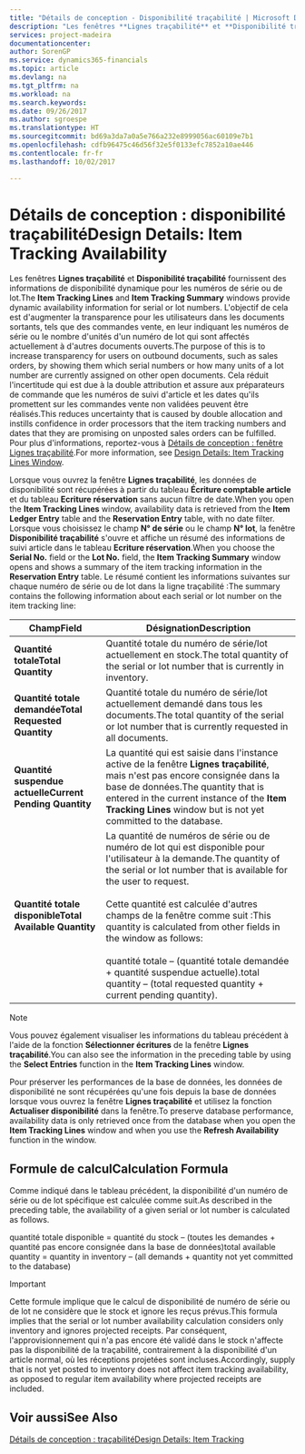 ```yaml
---
title: "Détails de conception - Disponibilité traçabilité | Microsoft Docs"
description: "Les fenêtres **Lignes traçabilité** et **Disponibilité traçabilité** fournissent des informations de disponibilité dynamique pour les numéros de série ou de lot. L'objectif de cela est d'augmenter la transparence pour les utilisateurs dans les documents sortants, tels que des commandes vente, en leur indiquant les numéros de série ou le nombre d'unités d'un numéro de lot qui sont affectés actuellement à d'autres documents ouverts. Cela réduit l'incertitude qui est due à la double attribution et assure aux préparateurs de commande que les numéros de suivi d'article et les dates qu'ils promettent sur les commandes vente non validées peuvent être réalisés."
services: project-madeira
documentationcenter: 
author: SorenGP
ms.service: dynamics365-financials
ms.topic: article
ms.devlang: na
ms.tgt_pltfrm: na
ms.workload: na
ms.search.keywords: 
ms.date: 09/26/2017
ms.author: sgroespe
ms.translationtype: HT
ms.sourcegitcommit: bd69a3da7a0a5e766a232e8999056ac60109e7b1
ms.openlocfilehash: cdfb96475c46d56f32e5f0133efc7852a10ae446
ms.contentlocale: fr-fr
ms.lasthandoff: 10/02/2017

---
```

# <a name="design-details-item-tracking-availability"></a><span data-ttu-id="5b4ee-105">Détails de conception : disponibilité traçabilité</span><span class="sxs-lookup"><span data-stu-id="5b4ee-105">Design Details: Item Tracking Availability</span></span>
<span data-ttu-id="5b4ee-106">Les fenêtres **Lignes traçabilité** et **Disponibilité traçabilité** fournissent des informations de disponibilité dynamique pour les numéros de série ou de lot.</span><span class="sxs-lookup"><span data-stu-id="5b4ee-106">The **Item Tracking Lines** and **Item Tracking Summary** windows provide dynamic availability information for serial or lot numbers.</span></span> <span data-ttu-id="5b4ee-107">L'objectif de cela est d'augmenter la transparence pour les utilisateurs dans les documents sortants, tels que des commandes vente, en leur indiquant les numéros de série ou le nombre d'unités d'un numéro de lot qui sont affectés actuellement à d'autres documents ouverts.</span><span class="sxs-lookup"><span data-stu-id="5b4ee-107">The purpose of this is to increase transparency for users on outbound documents, such as sales orders, by showing them which serial numbers or how many units of a lot number are currently assigned on other open documents.</span></span> <span data-ttu-id="5b4ee-108">Cela réduit l'incertitude qui est due à la double attribution et assure aux préparateurs de commande que les numéros de suivi d'article et les dates qu'ils promettent sur les commandes vente non validées peuvent être réalisés.</span><span class="sxs-lookup"><span data-stu-id="5b4ee-108">This reduces uncertainty that is caused by double allocation and instills confidence in order processors that the item tracking numbers and dates that they are promising on unposted sales orders can be fulfilled.</span></span> <span data-ttu-id="5b4ee-109">Pour plus d'informations, reportez\-vous à [Détails de conception : fenêtre Lignes traçabilité](design-details-item-tracking-lines-window.md).</span><span class="sxs-lookup"><span data-stu-id="5b4ee-109">For more information, see [Design Details: Item Tracking Lines Window](design-details-item-tracking-lines-window.md).</span></span>  

 <span data-ttu-id="5b4ee-110">Lorsque vous ouvrez la fenêtre **Lignes traçabilité**, les données de disponibilité sont récupérées à partir du tableau **Écriture comptable article** et du tableau **Ecriture réservation** sans aucun filtre de date.</span><span class="sxs-lookup"><span data-stu-id="5b4ee-110">When you open the **Item Tracking Lines** window, availability data is retrieved from the **Item Ledger Entry** table and the **Reservation Entry** table, with no date filter.</span></span> <span data-ttu-id="5b4ee-111">Lorsque vous choisissez le champ **N° de série** ou le champ **N° lot**, la fenêtre **Disponibilité traçabilité** s'ouvre et affiche un résumé des informations de suivi article dans le tableau **Ecriture réservation**.</span><span class="sxs-lookup"><span data-stu-id="5b4ee-111">When you choose the **Serial No.** field or the **Lot No.** field, the **Item Tracking Summary** window opens and shows a summary of the item tracking information in the **Reservation Entry** table.</span></span> <span data-ttu-id="5b4ee-112">Le résumé contient les informations suivantes sur chaque numéro de série ou de lot dans la ligne traçabilité :</span><span class="sxs-lookup"><span data-stu-id="5b4ee-112">The summary contains the following information about each serial or lot number on the item tracking line:</span></span>  

|<span data-ttu-id="5b4ee-113">Champ</span><span class="sxs-lookup"><span data-stu-id="5b4ee-113">Field</span></span>|<span data-ttu-id="5b4ee-114">Désignation</span><span class="sxs-lookup"><span data-stu-id="5b4ee-114">Description</span></span>|  
|---------------------------------|---------------------------------------|  
|<span data-ttu-id="5b4ee-115">**Quantité totale**</span><span class="sxs-lookup"><span data-stu-id="5b4ee-115">**Total Quantity**</span></span>|<span data-ttu-id="5b4ee-116">Quantité totale du numéro de série/lot actuellement en stock.</span><span class="sxs-lookup"><span data-stu-id="5b4ee-116">The total quantity of the serial or lot number that is currently in inventory.</span></span>|  
|<span data-ttu-id="5b4ee-117">**Quantité totale demandée**</span><span class="sxs-lookup"><span data-stu-id="5b4ee-117">**Total Requested Quantity**</span></span>|<span data-ttu-id="5b4ee-118">Quantité totale du numéro de série/lot actuellement demandé dans tous les documents.</span><span class="sxs-lookup"><span data-stu-id="5b4ee-118">The total quantity of the serial or lot number that is currently requested in all documents.</span></span>|  
|<span data-ttu-id="5b4ee-119">**Quantité suspendue actuelle**</span><span class="sxs-lookup"><span data-stu-id="5b4ee-119">**Current Pending Quantity**</span></span>|<span data-ttu-id="5b4ee-120">La quantité qui est saisie dans l'instance active de la fenêtre **Lignes traçabilité**, mais n'est pas encore consignée dans la base de données.</span><span class="sxs-lookup"><span data-stu-id="5b4ee-120">The quantity that is entered in the current instance of the **Item Tracking Lines** window but is not yet committed to the database.</span></span>|  
|<span data-ttu-id="5b4ee-121">**Quantité totale disponible**</span><span class="sxs-lookup"><span data-stu-id="5b4ee-121">**Total Available Quantity**</span></span>|<span data-ttu-id="5b4ee-122">La quantité de numéros de série ou de numéro de lot qui est disponible pour l'utilisateur à la demande.</span><span class="sxs-lookup"><span data-stu-id="5b4ee-122">The quantity of the serial or lot number that is available for the user to request.</span></span><br /><br /> <span data-ttu-id="5b4ee-123">Cette quantité est calculée d'autres champs de la fenêtre comme suit :</span><span class="sxs-lookup"><span data-stu-id="5b4ee-123">This quantity is calculated from other fields in the window as follows:</span></span><br /><br /> <span data-ttu-id="5b4ee-124">quantité totale – (quantité totale demandée + quantité suspendue actuelle).</span><span class="sxs-lookup"><span data-stu-id="5b4ee-124">total quantity – (total requested quantity + current pending quantity).</span></span>|  

> [!NOTE]  
>  <span data-ttu-id="5b4ee-125">Vous pouvez également visualiser les informations du tableau précédent à l'aide de la fonction **Sélectionner écritures** de la fenêtre **Lignes traçabilité**.</span><span class="sxs-lookup"><span data-stu-id="5b4ee-125">You can also see the information in the preceding table by using the **Select Entries** function in the **Item Tracking Lines** window.</span></span>  

 <span data-ttu-id="5b4ee-126">Pour préserver les performances de la base de données, les données de disponibilité ne sont récupérées qu'une fois depuis la base de données lorsque vous ouvrez la fenêtre **Lignes traçabilité** et utilisez la fonction **Actualiser disponibilité** dans la fenêtre.</span><span class="sxs-lookup"><span data-stu-id="5b4ee-126">To preserve database performance, availability data is only retrieved once from the database when you open the **Item Tracking Lines** window and when you use the **Refresh Availability** function in the window.</span></span>  

## <a name="calculation-formula"></a><span data-ttu-id="5b4ee-127">Formule de calcul</span><span class="sxs-lookup"><span data-stu-id="5b4ee-127">Calculation Formula</span></span>  
 <span data-ttu-id="5b4ee-128">Comme indiqué dans le tableau précédent, la disponibilité d'un numéro de série ou de lot spécifique est calculée comme suit.</span><span class="sxs-lookup"><span data-stu-id="5b4ee-128">As described in the preceding table, the availability of a given serial or lot number is calculated as follows.</span></span>  

 <span data-ttu-id="5b4ee-129">quantité totale disponible = quantité du stock – (toutes les demandes + quantité pas encore consignée dans la base de données)</span><span class="sxs-lookup"><span data-stu-id="5b4ee-129">total available quantity = quantity in inventory – (all demands + quantity not yet committed to the database)</span></span>  

> [!IMPORTANT]  
>  <span data-ttu-id="5b4ee-130">Cette formule implique que le calcul de disponibilité de numéro de série ou de lot ne considère que le stock et ignore les reçus prévus.</span><span class="sxs-lookup"><span data-stu-id="5b4ee-130">This formula implies that the serial or lot number availability calculation considers only inventory and ignores projected receipts.</span></span> <span data-ttu-id="5b4ee-131">Par conséquent, l'approvisionnement qui n'a pas encore été validé dans le stock n'affecte pas la disponibilité de la traçabilité, contrairement à la disponibilité d'un article normal, où les réceptions projetées sont incluses.</span><span class="sxs-lookup"><span data-stu-id="5b4ee-131">Accordingly, supply that is not yet posted to inventory does not affect item tracking availability, as opposed to regular item availability where projected receipts are included.</span></span>  

## <a name="see-also"></a><span data-ttu-id="5b4ee-132">Voir aussi</span><span class="sxs-lookup"><span data-stu-id="5b4ee-132">See Also</span></span>  
 [<span data-ttu-id="5b4ee-133">Détails de conception : traçabilité</span><span class="sxs-lookup"><span data-stu-id="5b4ee-133">Design Details: Item Tracking</span></span>](design-details-item-tracking.md)

